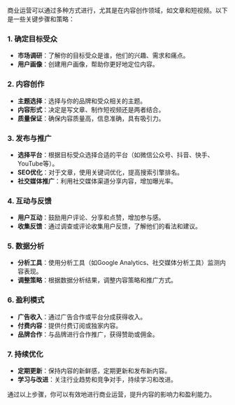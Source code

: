 商业运营可以通过多种方式进行，尤其是在内容创作领域，如文章和短视频。以下是一些关键步骤和策略：

### 1. 确定目标受众
- **市场调研**：了解你的目标受众是谁，他们的兴趣、需求和痛点。
- **用户画像**：创建用户画像，帮助你更好地定位内容。

### 2. 内容创作
- **主题选择**：选择与你的品牌和受众相关的主题。
- **内容形式**：决定是写文章、制作短视频还是两者结合。
- **质量保证**：确保内容质量高，信息准确，具有吸引力。

### 3. 发布与推广
- **选择平台**：根据目标受众选择合适的平台（如微信公众号、抖音、快手、YouTube等）。
- **SEO优化**：对于文章，使用关键词优化，提高搜索引擎排名。
- **社交媒体推广**：利用社交媒体渠道分享内容，增加曝光率。

### 4. 互动与反馈
- **用户互动**：鼓励用户评论、分享和点赞，增加参与感。
- **收集反馈**：通过调查或评论收集用户反馈，了解他们的看法和建议。

### 5. 数据分析
- **分析工具**：使用分析工具（如Google Analytics、社交媒体分析工具）监测内容表现。
- **调整策略**：根据数据分析结果，调整内容策略和推广方式。

### 6. 盈利模式
- **广告收入**：通过广告合作或平台分成获得收入。
- **付费内容**：提供付费订阅或独家内容。
- **品牌合作**：与品牌进行合作推广，获得赞助或佣金。

### 7. 持续优化
- **定期更新**：保持内容的新鲜感，定期更新和发布新内容。
- **学习与改进**：关注行业趋势和竞争对手，持续学习和改进。

通过以上步骤，你可以有效地进行商业运营，提升内容的影响力和盈利能力。